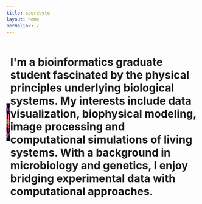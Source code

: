 ```yaml
---
title: sporebyte
layout: home
permalink: /
---
```


<!DOCTYPE html>
<html>
  <head>
    <title>Pretty Paris</title>
  </head>
  <style>
  .container {
  display: flex;
  align-items: center;
  justify-content: center
}
  </style>
  <body>
    <div class="container">
      <div class="image">
       <img src="profile.png" width="100" height="100">
      </div>
      <div class="text">
        <h1>I'm a bioinformatics graduate student fascinated by the physical principles underlying biological systems. My interests include data visualization, biophysical modeling, image processing and computational simulations of living systems. With a background in microbiology and genetics, I enjoy bridging experimental data with computational approaches.</h1>
      </div>
    </div>
  </body>
</html>
